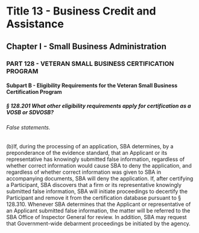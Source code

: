 
# Title 13 - Business Credit and Assistance
## Chapter I - Small Business Administration
### PART 128 - VETERAN SMALL BUSINESS CERTIFICATION PROGRAM
#### Subpart B - Eligibility Requirements for the Veteran Small Business Certification Program
##### § 128.201 What other eligibility requirements apply for certification as a VOSB or SDVOSB?
###### False statements.

(b)If, during the processing of an application, SBA determines, by a preponderance of the evidence standard, that an Applicant or its representative has knowingly submitted false information, regardless of whether correct information would cause SBA to deny the application, and regardless of whether correct information was given to SBA in accompanying documents, SBA will deny the application. If, after certifying a Participant, SBA discovers that a firm or its representative knowingly submitted false information, SBA will initiate proceedings to decertify the Participant and remove it from the certification database pursuant to § 128.310. Whenever SBA determines that the Applicant or representative of an Applicant submitted false information, the matter will be referred to the SBA Office of Inspector General for review. In addition, SBA may request that Government-wide debarment proceedings be initiated by the agency.
